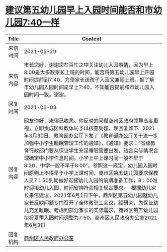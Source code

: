 # <a href="http://www.shangluo.gov.cn/zmhd/ldxxxx.jsp?urltype=leadermail.LeaderMailContentUrl&wbtreeid=1112&leadermailid=7320">建议第五幼儿园早上入园时间能否和市幼儿园7:40一样</a>
|Title|Content|
|:---:|---|
|来信时间|2021-05-29|
|来信内容|市长您好，谢谢您在百忙之中关注幼儿入园事情，因为早上8:00是大多数家长上班的时间，能否将第五幼儿园早上开园时间提前到7:40，方便家长送孩子入园又兼顾上班。据了解市幼儿园入园时间是早上7:40，不知能否提前和市幼儿园入园时间一致。谢谢。|
|回复时间|2021-06-03|
|回复内容|网友你好，来信已收悉。你反映的问题商州区政府领导高度重视，立即责成区科教体局予以核查处理，现回复如下:  2021年3月30日，教育部办公厅下发了《教育部办公厅关于进一步加强中小学生睡眠管理工作的通知》，《通知》要求：“省级教育行政部门要从保证学生充足睡眠需要出发，结合实际情况合理确定中小学作息时间。小学上午上课时间一般不早于8:20，中学一般不早于8:00”。参照这一规定，幼儿园入园时间原则上不得早于小学上课时间，商州区第五幼儿园要求保教人员7：50到岗做好迎接幼儿入园的前期准备工作，8：00准时迎接幼儿入园，时间安排符合相关规定要求。  根据幼儿家长来信建议，2021年6月1日下午，商州区第五幼儿园就幼儿家长反映问题专门召开了全体教职工会议，经研究，为保证幼儿充足睡眠、考虑到部分家长的实际需求，商州区第五幼儿园拟将夏季入园时间调整为7:50。商州区人民政府办公室2021年6月3日|
|回复机构|<a href="../../categories/agencies/商州区人民政府办公室.md">商州区人民政府办公室</a>|
